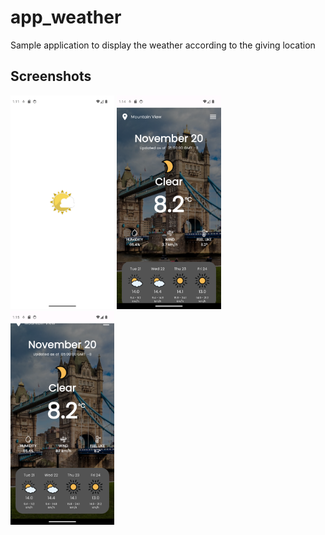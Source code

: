 # app_weather

Sample application to display the weather according to the giving location

## Screenshots

<img src='screenshots/1.png' width='33%' />
<img src='screenshots/2.png' width='33%'  />
<img src='screenshots/3.png' width='33%'  />

